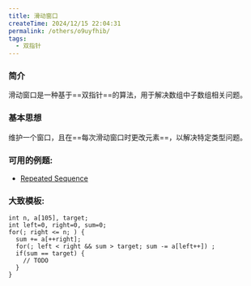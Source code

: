 ```yaml
---
title: 滑动窗口
createTime: 2024/12/15 22:04:31
permalink: /others/o9uyfhib/
tags: 
  - 双指针
---
```


### 简介

滑动窗口是一种基于==双指针==的算法，用于解决数组中子数组相关问题。

### 基本思想

维护一个窗口，且在==每次滑动窗口时更改元素==，以解决特定类型问题。

### 可用的例题: 

- [Repeated Sequence](https://atcoder.jp/contests/abc384/tasks/abc384_d)

### 大致模板:

```cpp{4-8}
int n, a[105], target;
int left=0, right=0, sum=0;
for(; right <= n; ) {
  sum += a[++right];
  for(; left < right && sum > target; sum -= a[left++]) ;
  if(sum == target) {
    // TODO
  }
}
```
